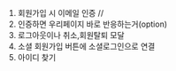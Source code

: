 1. 회원가입 시 이메일 인증 //
2. 인증하면 우리페이지 바로 반응하는거(option)
3. 로그아웃이나 취소,회원탈퇴 모달
4. 소셜 회원가입 버튼에 소셜로그인으로 연결
5. 아이디 찾기
